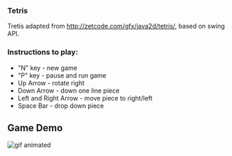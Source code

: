 ### Tetris
Tretis adapted from http://zetcode.com/gfx/java2d/tetris/, based on swing API.

### Instructions to play:

* "N" key - new game
* "P" key - pause and run game
* Up Arrow -  rotate right
* Down Arrow - down one line piece
* Left and Right Arrow - move piece to right/left
* Space Bar - drop down piece

## Game Demo

![gif animated](https://i.stack.imgur.com/HjNBl.gif)
